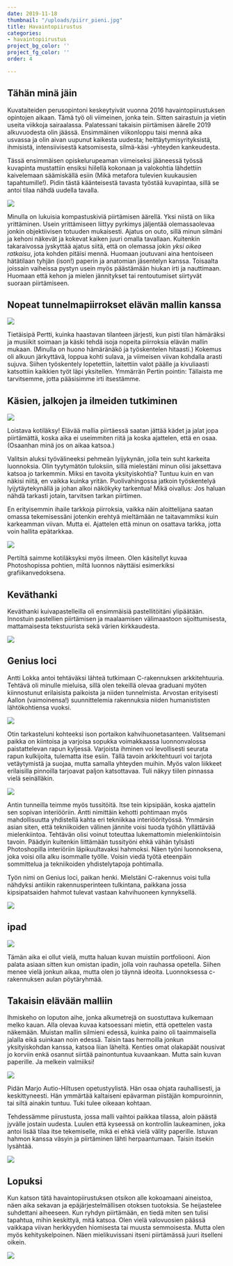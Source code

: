 ```yaml
---
date: 2019-11-18
thumbnail: "/uploads/piirr_pieni.jpg"
title: Havaintopiirustus
categories:
- havaintopiirustus
project_bg_color: ''
project_fg_color: ''
order: 4

---
```

## Tähän minä jäin

Kuvataiteiden perusopintoni keskeytyivät vuonna 2016 havaintopiirustuksen opintojen aikaan. Tämä työ oli viimeinen, jonka tein. Sitten sairastuin ja vietin useita viikkoja sairaalassa. Palatessani takaisin piirtämisen äärelle 2019 alkuvuodesta olin jäässä. Ensimmäinen viikonloppu taisi mennä aika usvassa ja olin aivan uupunut kaikesta uudesta; heittäytymisyrityksistä, ihmisistä, intensiivisestä katsomisesta, silmä-käsi -yhteyden kankeudesta.

Tässä ensimmäisen opiskelurupeaman viimeiseksi jääneessä työssä kuvapinta mustattiin ensiksi hiilellä kokonaan ja valokohtia lähdettiin kaivelemaan säämiskällä esiin (Mikä metafora tulevien kuukausien tapahtumille!). Pidin tästä käänteisestä tavasta työstää kuvapintaa, sillä se antoi tilaa nähdä uudella tavalla.

![](/uploads/piirustus_2016_alastom.jpg)

Minulla on lukuisia kompastuskiviä piirtämisen äärellä. Yksi niistä on liika yrittäminen. Usein yrittämiseen liittyy pyrkimys jäljentää olemassaolevaa jonkin objektiivisen totuuden mukaisesti. Ajatus on outo, sillä minun silmäni ja kehoni näkevät ja kokevat kaiken juuri omalla tavallaan. Kuitenkin takaraivossa jyskyttää ajatus siitä, että on olemassa jokin _yksi oikea ratkaisu_, jota kohden pitäisi mennä. Huomaan joutuvani aina hentoiseen hätätilaan tyhjän (ison!) paperin ja anatomian jäsentelyn kanssa. Toisaalta joissain vaiheissa pystyn usein myös päästämään hiukan irti ja nauttimaan. Huomaan että kehon ja mielen jännitykset tai rentoutumiset siirtyvät suoraan piirtämiseen.

## Nopeat tunnelmapiirrokset elävän mallin kanssa

![](/uploads/nopeat.jpg)

Tietäisipä Pertti, kuinka haastavan tilanteen järjesti, kun pisti tilan hämäräksi ja musiikit soimaan ja käski tehdä isoja nopeita piirroksia elävän mallin mukaan. (Minulla on huono hämäränäkö ja työskentelen hitaasti.) Kokemus oli alkuun järkyttävä, loppua kohti sulava, ja viimeisen viivan kohdalla arasti sujuva. Siihen työskentely lopetettiin, laitettiin valot päälle ja kivuliaasti katsottiin kaikkien työt läpi yksitellen. Ymmärrän Pertin pointin: Tällaista me tarvitsemme, jotta pääsisimme irti itsestämme.

## Käsien, jalkojen ja ilmeiden tutkiminen

![](/uploads/kädetjalat.jpg)

Loistava kotiläksy! Elävää mallia piirtäessä saatan jättää kädet ja jalat jopa piirtämättä, koska aika ei useimmiten riitä ja koska ajattelen, että en osaa. (Osaanhan minä jos on aikaa katsoa.)

Valitsin aluksi työvälineeksi pehmeän lyijykynän, jolla tein suht karkeita luonnoksia. Olin tyytymätön tuloksiin, sillä mielestäni minun olisi jaksettava katsoa jo tarkemmin. Miksi en tavoita yksityiskohtia? Tuntuu kuin en van näkisi niitä, en vaikka kuinka yritän. Puolivahingossa jatkoin työskentelyä lyijytäytekynällä ja johan alkoi näkökyky tarkentua! Mikä oivallus: Jos haluan nähdä tarkasti jotain, tarvitsen tarkan piirtimen.

En erityisemmin ihaile tarkkoja piirroksia, vaikka näin aloittelijana saatan omassa tekemisessäni jotenkin erehtyä mieltämään ne taitavammiksi kuin karkeamman viivan. Mutta ei. Ajattelen että minun on osattava tarkka, jotta voin hallita epätarkkaa.

![](/uploads/ilmeet.jpg)

Pertiltä saimme kotiläksyksi myös ilmeen. Olen käsitellyt kuvaa Photoshopissa pohtien, miltä luonnos näyttäisi esimerkiksi grafiikanvedoksena.

## Keväthanki

Keväthanki kuivapastelleilla oli ensimmäisiä pastellitöitäni ylipäätään. Innostuin pastellien piirtämisen ja maalaamisen välimaastoon sijoittumisesta, mattamaisesta tekstuurista sekä värien kirkkaudesta.

![](/uploads/piirustus_karhupieni.jpg)

## Genius loci

Antti Lokka antoi tehtäväksi lähteä tutkimaan C-rakennuksen arkkitehtuuria. Tehtävä oli minulle mieluisa, sillä olen tekeillä olevaa graduani myöten kiinnostunut erilaisista paikoista ja niiden tunnelmista. Arvostan erityisesti Aallon (vaimoinensa!) suunnittelemia rakennuksia niiden humanististen lähtökohtiensa vuoksi.

![](/uploads/c_pieni.jpg)

Otin tarkasteluni kohteeksi ison portaikon kahvihuonetasanteen. Valitsemani paikka on kiintoisa ja varjoisa sopukka voimakkaassa luonnonvalossa paistattelevan rapun kyljessä. Varjoista ihminen voi levollisesti seurata rapun kulkijoita, tulematta itse esiin. Tällä tavoin arkkitehtuuri voi tarjota vetäytymistä ja suojaa, mutta samalla yhteyden muihin. Myös valon liikkeet erilaisilla pinnoilla tarjoavat paljon katsottavaa. Tuli näkyy tiilen pinnassa vielä seinälläkin.

![](/uploads/kipsitussipieni.jpg)

Antin tunneilla teimme myös tussitöitä. Itse tein kipsipään, koska ajattelin sen sopivan interiööriin. Antti nimittäin kehotti pohtimaan myös mahdollisuutta yhdistellä kahta eri tekniikkaa interiöörityössä. Ymmärsin asian siten, että tekniikoiden välinen jännite voisi tuoda työhön yllättävää mielenkiintoa. Tehtävän olisi voinut toteuttaa lukemattomin mielenkiintoisin tavoin. Päädyin kuitenkin liittämään tussityöni ehkä vähän tylsästi Photoshopilla interiöriin läpikuultavaksi hahmoksi. Näen työni luonnoksena, joka voisi olla alku isommalle työlle. Voisin viedä työtä eteenpäin sommittelua ja tekniikoiden yhdistelytapoja pohtimalla.

Työn nimi on Genius loci, paikan henki. Mielstäni C-rakennus voisi tulla nähdyksi antiikin rakennusperinteen tulkintana, paikkana jossa kipsipatsaiden hahmot tulevat vastaan kahvihuoneen kynnyksellä.

![](/uploads/geniuslocipieni.jpg)

## ipad

![](/uploads/aula.jpg)

Tämän aika ei ollut vielä, mutta haluan kuvan muistiin portfoliooni. Aion palata asiaan sitten kun omistan ipadin, jolla voin rauhassa opetella. Siihen menee vielä jonkun aikaa, mutta olen jo täynnä ideoita. Luonnoksessa c-rakennuksen aulan pöytäryhmää.

## Takaisin elävään malliin

Ihmiskeho on loputon aihe, jonka alkumetrejä on suostuttava kulkemaan melko kauan. Alla olevaa kuvaa katsoessani mietin, että opettelen vasta näkemään. Muistan mallin silmieni edessä, kuinka paino oli taaimmaisella jalalla eikä suinkaan noin edessä. Taisin taas hermoilla jonkun yksityiskohdan kanssa, katsoa liian läheltä. Kenties omat olakapäät nousivat jo korviin enkä osannut siirtää painontuntua kuvaankaan. Mutta sain kuvan paperille. Ja melkein valmiiksi!

![](/uploads/hiilipieni.jpg)

Pidän Marjo Autio-Hiltusen opetustyylistä. Hän osaa ohjata rauhallisesti, ja keskittyneesti. Hän ymmärtää kaltaiseni epävarman piistäjän kompuroinnin, tai siltä ainakin tuntuu. Tuki tulee oikeaan kohtaan.

Tehdessämme piirustusta, jossa malli vaihtoi paikkaa tilassa, aloin päästä jyvälle jostain uudesta. Luulen että kyseessä on kontrollin laukeaminen, joka antoi lisää tilaa itse tekemiselle, mikä ei ehkä vielä välity paperille. Istuvan hahmon kanssa väsyin ja piirtäminen lähti herpaantumaan. Taisin itsekin lysähtää.

![](/uploads/3hahmoa_portfoliopieni.jpg)

## Lopuksi

Kun katson tätä havaintopiirustuksen otsikon alle kokoamaani aineistoa, näen aika sekavan ja epäjärjestelmällisen otoksen tuotoksia. Se heijastelee suhdettani aiheeseen. Kun ryhdyn piirtämään, en tiedä miten sen tulisi tapahtua, mihin keskittyä, mitä katsoa. Olen vielä valovuosien päässä vaikkapa viivan herkkyyden hiomisesta tai muusta semmoisesta. Mutta olen myös kehityskelpoinen. Näen mielikuvissani itseni piirtämässä juuri itselleni oikein.

![](/uploads/naiset.jpg)